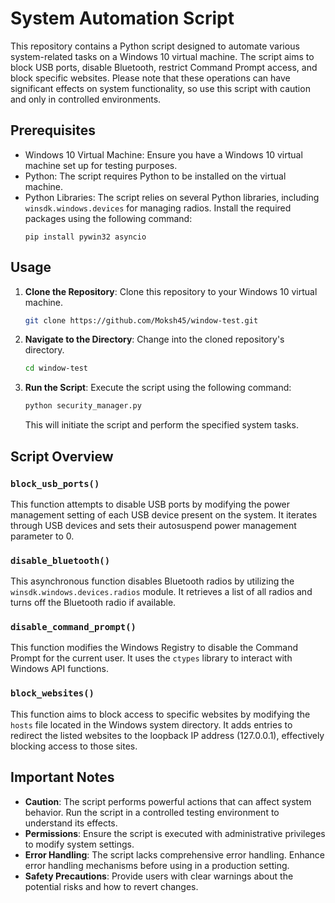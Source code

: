 
# System Automation Script

This repository contains a Python script designed to automate various system-related tasks on a Windows 10 virtual machine. The script aims to block USB ports, disable Bluetooth, restrict Command Prompt access, and block specific websites. Please note that these operations can have significant effects on system functionality, so use this script with caution and only in controlled environments.

## Prerequisites

- Windows 10 Virtual Machine: Ensure you have a Windows 10 virtual machine set up for testing purposes.
- Python: The script requires Python to be installed on the virtual machine.
- Python Libraries: The script relies on several Python libraries, including `winsdk.windows.devices` for managing radios. Install the required packages using the following command:
  ```
  pip install pywin32 asyncio
  ```

## Usage

1. **Clone the Repository**: Clone this repository to your Windows 10 virtual machine.

   ```bash
   git clone https://github.com/Moksh45/window-test.git

2. **Navigate to the Directory**: Change into the cloned repository's directory.

   ```bash
   cd window-test
   ```

3. **Run the Script**: Execute the script using the following command:

   ```bash
   python security_manager.py
   ```

   This will initiate the script and perform the specified system tasks.

## Script Overview

### `block_usb_ports()`

This function attempts to disable USB ports by modifying the power management setting of each USB device present on the system. It iterates through USB devices and sets their autosuspend power management parameter to 0.

### `disable_bluetooth()`

This asynchronous function disables Bluetooth radios by utilizing the `winsdk.windows.devices.radios` module. It retrieves a list of all radios and turns off the Bluetooth radio if available.

### `disable_command_prompt()`

This function modifies the Windows Registry to disable the Command Prompt for the current user. It uses the `ctypes` library to interact with Windows API functions.

### `block_websites()`

This function aims to block access to specific websites by modifying the `hosts` file located in the Windows system directory. It adds entries to redirect the listed websites to the loopback IP address (127.0.0.1), effectively blocking access to those sites.

## Important Notes

- **Caution**: The script performs powerful actions that can affect system behavior. Run the script in a controlled testing environment to understand its effects.
- **Permissions**: Ensure the script is executed with administrative privileges to modify system settings.
- **Error Handling**: The script lacks comprehensive error handling. Enhance error handling mechanisms before using in a production setting.
- **Safety Precautions**: Provide users with clear warnings about the potential risks and how to revert changes.

